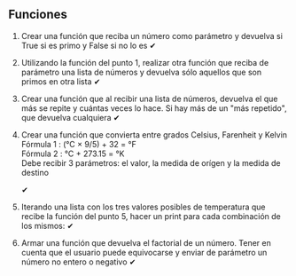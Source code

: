 ## Funciones

1) Crear una función que reciba un número como parámetro y devuelva si True si es primo y False si no lo es
    ✔
2) Utilizando la función del punto 1, realizar otra función que reciba de parámetro una lista de números y devuelva sólo aquellos que son primos en otra lista
    ✔
3) Crear una función que al recibir una lista de números, devuelva el que más se repite y cuántas veces lo hace. Si hay más de un "más repetido", que devuelva cualquiera
    ✔
4) Crear una función que convierta entre grados Celsius, Farenheit y Kelvin<br>
Fórmula 1	: (°C × 9/5) + 32 = °F<br>
Fórmula 2	: °C + 273.15 = °K<br>
Debe recibir 3 parámetros: el valor, la medida de orígen y la medida de destino

    ✔
5) Iterando una lista con los tres valores posibles de temperatura que recibe la función del punto 5, hacer un print para cada combinación de los mismos:
    ✔
6) Armar una función que devuelva el factorial de un número. Tener en cuenta que el usuario puede equivocarse y enviar de parámetro un número no entero o negativo
    ✔